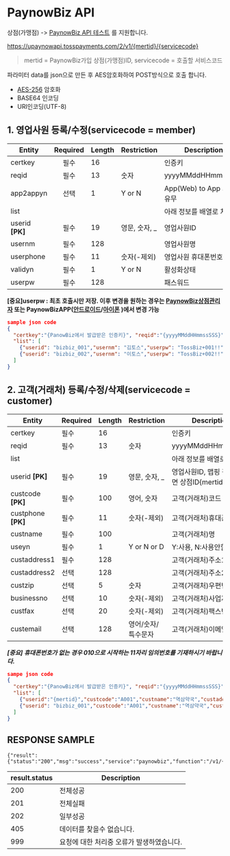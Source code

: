 # PaynowBiz API
상점(가맹점) -> [PaynowBiz API 테스트](https://github.com/PaynowBiz/v1/blob/main/Request.java) 를 지원합니다.

https://upaynowapi.tosspayments.com/2/v1/{mertid}/{servicecode}
>mertid = PaynowBiz가입 상점(가맹점)ID, servicecode = 호출할 서비스코드

파라미터 data를 json으로 만든 후 AES암호화하여 POST방식으로 호출 합니다.
 * [AES-256](https://github.com/PaynowBiz/v1/blob/main/AES256Util.java) 암호화 
 * BASE64 인코딩
 * URI인코딩(UTF-8)

## 1. 영업사원 등록/수정(servicecode = member)
Entity|Required|Length|Restriction|Description
-----|:-----:|-----|-----|-----|
certkey|필수|16||인증키
reqid|필수|13|숫자|yyyyMMddHHmmssSSS
app2appyn|선택|1|Y or N|App(Web) to App 가맹점 유무
list||||아래 정보를 배열로 처리||
userid **[PK]**|필수|19|영문, 숫자, _ |영업사원ID
usernm|필수|128||영업사원명
userphone|필수|11|숫자(-제외)|영업사원 휴대폰번호
validyn|필수|1|Y or N|활성화상태
userpw|필수|128||패스워드

**[중요]userpw : 최초 호출시만 저장. 
이후 변경을 원하는 경우는 [PaynowBiz상점관리자](https://paynowbiz.tosspayments.com/pnbmert/) 또는 PaynowBizAPP([안드로이드](https://play.google.com/store/apps/details?id=com.lguopg.paynowauth&hl=ko&gl=US)/[아이폰](https://apps.apple.com/kr/app/%ED%8E%98%EC%9D%B4%EB%82%98%EC%9A%B0-%EB%B9%84%EC%A6%88-%EC%9D%B8%EC%A6%9D%EC%9A%A9/id1261678163) )에서 변경 가능**
```json
sample json code
{
  "certkey":"{PanowBiz에서 발급받은 인증키}", "reqid":"{yyyyMMddHHmmssSSS}", "app2appyn":"N",
  "list": [
    {"userid": "bizbiz_001","usernm": "김토스","userpw": "TossBiz+001!!","userhp": "01012340001","validyn": "Y"},
    {"userid": "bizbiz_002","usernm": "이토스","userpw": "TossBiz+002!!","userhp": "01012340002","validyn": "Y"}
  ]
}
```
## 2. 고객(거래처) 등록/수정/삭제(servicecode = customer)
Entity|Required|Length|Restriction|Description
-----|-----|-----|-----|-----|
certkey|필수|16||인증키
reqid|필수|13|숫자|yyyyMMddHHmmssSSS
list||||아래 정보를 배열로 처리||
userid **[PK]**|필수|19|영문, 숫자, _	|영업사원ID, 맵핑 정보 없으면 상점ID{mertid}
custcode **[PK]**|필수|100|영어, 숫자|고객(거래처)코드
custphone **[PK]**|필수|11|숫자(-제외)|고객(거래처)휴대폰번호
custname|필수|100||고객(거래처)명
useyn|필수|1|Y or N or D|Y:사용, N:사용안함, D:삭제
custaddress1|필수|128||고객(거래처)주소1
custaddress2|선택|128||고객(거래처)주소2
custzip|선택|5|숫자|고객(거래처)우편번호
businessno|선택|10|숫자(-제외)|고객(거래처)사업자번호
custfax|선택|20|숫자(-제외)|고객(거래처)팩스번호
custemail|선택|128|영어/숫자/특수문자 |	고객(거래처)이메일주소

**_[중요] 휴대폰번호가 없는 경우 010으로 시작하는 11자리 임의번호를 기재하시기 바랍니다._**
```json
sampe json code
{
  "certkey":"{PanowBiz에서 발급받은 인증키}", "reqid":"{yyyyMMddHHmmssSSS}",
  "list": [
    {"userid":"{mertid}","custcode":"A001","custname":"역삼약국","custaddress1":"서울시 강남구 역삼동 한국지식재산센터","custaddress2":"15층 역삼약국","custzip":"12345","custphone":"01012345678","custfax":"0212345678","custemail":"paynowbiz@tosspayments.com","useyn":"Y"},
    {"userid": "bizbiz_001","custcode":"A001","custname":"역삼약국","custaddress1":"서울시 강남구 역삼동 한국지식재산센터","custaddress2":"15층 역삼약국","custzip":"12345","custphone":"01077775678","custfax":"0212345678","custemail":"paynowbiz@tosspayments.com","useyn":"Y"}
  ]
}
```

## RESPONSE SAMPLE
```
{"result":{"status":"200","msg":"success","service":"paynowbiz","function":"/v1/{mertid}/{servicecode}","data":"","result":"/K+VQ9mi4fuWXGWLqCPfNlbztOpJDJKy5WCXeb+/vRej42gfpEfXLzQok+c6rYg3","success":true}}
```

result.status|Description
-----|-----|
200|전체성공
201|전체실패
202|일부성공
405|데이터를 찾을수 없습니다.
999|요청에 대한 처리중 오류가 발생하였습니다.
